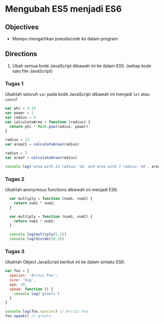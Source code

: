 # Mengubah ES5 menjadi ES6

## Objectives

- Mampu mengartikan pseudocode ke dalam program

## Directions

1. Ubah semua kode JavaScript dibawah ini ke dalam ES5. (setiap kode satu file JavaScript)

### Tugas 1

Ubahlah seluruh `var` pada kode JavaScript dibawah ini menjadi `let` atau `const`!

```javascript
var phi = 3.14
var power = 2
var radius = 0
var calculateArea = function (radius) {
  return phi * Math.pow(radius, power)
}

radius = 21
var area21 = calculateArea(radius)

radius = 7
var area7 = calculateArea(radius)

console.log('area with 21 radius: %d, and area with 7 radius: %d', area21, area7)
```

### Tugas 2

Ubahlah anonymous functions dibawah ini menjadi ES6.

```javascript
  var multiply = function (num1, num2) {
    return num1 * num2;
  }

  var multiply = function (num1, num2) {
    return num1 * num2;
  }

  console.log(multiply(5,2))
  console.log(divide(10,2))
```

### Tugas 3

Ubahlah Object JavaScript berikut ini ke dalam sintaks ES6.

```javascript
var fox = {
  species: 'Arctic Fox',
  size: 'big',
  age: 10,
  speak: function () {
    console.log('growls')
  }
}

console.log(fox.species) // Arctic Fox
fox.speak() // growls
```
